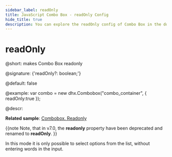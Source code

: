 ```yaml
---
sidebar_label: readOnly
title: JavaScript Combo Box - readOnly Config 
hide_title: true
description: You can explore the readOnly config of Combo Box in the documentation of the DHTMLX JavaScript UI library. Browse developer guides and API reference, try out code examples and live demos, and download a free 30-day evaluation version of DHTMLX Suite 7.
---
```

 
# readOnly

@short: makes Combo Box readonly

@signature: {'readOnly?: boolean;'}

@default: false

@example:
var combo = new dhx.Combobox("combo_container", { 
    readOnly:true
});

@descr:

**Related sample**: [Combobox. Readonly](https://snippet.dhtmlx.com/igjsuf7y)

{{note Note, that in v7.0, the **readonly** property have been deprecated and renamed to **readOnly**. }}

In this mode it is only possible to select options from the list, without entering words in the input.

[comment]: # (@related: combobox/how_to_start.md#initialize-combobox combobox/configuration.md#readonly-mode)
